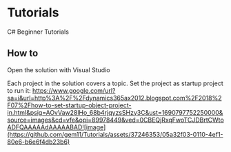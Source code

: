 # Tutorials
C# Beginner Tutorials
## How to
Open the solution with Visual Studio

Each project in the solution covers a topic.
Set the project as startup project to run it:
https://www.google.com/url?sa=i&url=http%3A%2F%2Fdynamics365ax2012.blogspot.com%2F2018%2F07%2Fhow-to-set-startup-object-project-in.html&psig=AOvVaw28lHo_68b4rjqyzsSHzy3C&ust=1690797752250000&source=images&cd=vfe&opi=89978449&ved=0CBEQjRxqFwoTCJDBrtCWtoADFQAAAAAdAAAAABAD![image](https://github.com/gem11/Tutorials/assets/37246353/05a32f03-0110-4ef1-80e6-b6e6f4db23b6)

